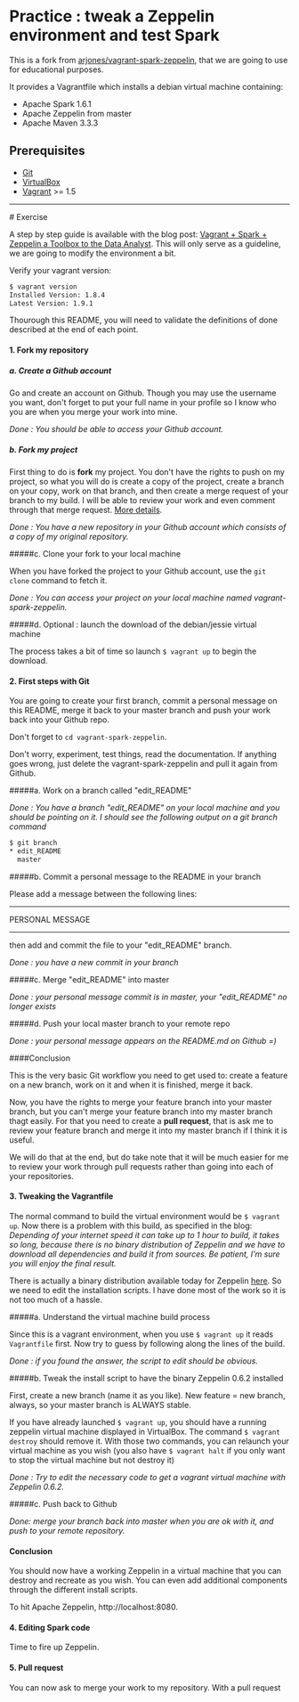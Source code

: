 # Practice : tweak a Zeppelin environment and test Spark

This is a fork from [arjones/vagrant-spark-zeppelin](https://github.com/arjones/vagrant-spark-zeppelin), that we are going to use for educational purposes.

It provides a Vagrantfile which installs a debian virtual machine containing:

* Apache Spark 1.6.1
* Apache Zeppelin from master
* Apache Maven 3.3.3

## Prerequisites

* [Git](https://git-scm.com/)
* [VirtualBox](https://www.virtualbox.org/)
* [Vagrant](https://www.vagrantup.com/)  >= 1.5

<hr>
# Exercise

A step by step guide is available with the blog post: [Vagrant + Spark + Zeppelin a Toolbox to the Data Analyst](http://arjon.es/2015/08/23/vagrant-spark-zeppelin-a-toolbox-to-the-data-analyst/). This will only serve as a guideline, we are going to modify the environment a bit.

Verify your vagrant version:

```sh
$ vagrant version
Installed Version: 1.8.4
Latest Version: 1.9.1
```

Thourough this README, you will need to validate the definitions of done described at the end of each point.

#### 1. Fork my repository

##### a. Create a Github account
Go and create an account on Github. Though you may use the username you want, don't forget to put your full name in your profile so I know who you are when you merge your work into mine.

_Done : You should be able to access your Github account._

##### b. Fork my project
First thing to do is **fork** my project. You don't have the rights to push on my project, so what you will do is create a copy of the project, create a branch on your copy, work on that branch, and then create a merge request of your branch to my build. I will be able to review your work and even comment through that merge request. [More details](https://help.github.com/articles/working-with-forks/).

_Done : You have a new repository in your Github account which consists of a copy of my original repository._

#####c. Clone your fork to your local machine

When you have forked the project to your Github account, use the `git clone` command to fetch it.

_Done : You can access your project on your local machine named vagrant-spark-zeppelin._

#####d. Optional : launch the download of the debian/jessie virtual machine

The process takes a bit of time so launch `$ vagrant up` to begin the download.

#### 2. First steps with Git

You are going to create your first branch, commit a personal message on this README, merge it back to your master branch and push your work back into your Github repo.

Don't forget to `cd vagrant-spark-zeppelin`.

Don't worry, experiment, test things, read the documentation. If anything goes wrong, just delete the vagrant-spark-zeppelin and pull it again from Github.

#####a. Work on a branch called "edit_README"

_Done : You have a branch "edit\_README" on your local machine and you should be pointing on it. I should see the following output on a git branch command_

```sh
$ git branch
* edit_README
  master
```

#####b. Commit a personal message to the README in your branch

Please add a message between the following lines:

<hr>
PERSONAL MESSAGE
<hr>

then add and commit the file to your "edit_README" branch.

_Done : you have a new commit in your branch_

#####c. Merge "edit_README" into master

_Done : your personal message commit is in master, your "edit\_README" no longer exists_

#####d. Push your local master branch to your remote repo

_Done : your personal message appears on the README.md on Github =)_

####Conclusion

This is the very basic Git workflow you need to get used to: create a feature on a new branch, work on it and when it is finished, merge it back.

Now, you have the rights to merge your feature branch into your master branch, but you can't merge your feature branch into my master branch thagt easily. For that you need to create a **pull request**, that is ask me to review your feature branch and merge it into my master branch if I think it is useful.

We will do that at the end, but do take note that it will be much easier for me to review your work through pull requests rather than going into each of your repositories.

#### 3. Tweaking the Vagrantfile

The normal command to build the virtual environment would be `$ vagrant up`. Now there is a problem with this build, as specified in the blog: _Depending of your internet speed it can take up to 1 hour to build, it takes so long, because there is no binary distribution of Zeppelin and we have to download all dependencies and build it from sources. Be patient, I’m sure you will enjoy the final result._

There is actually a binary distribution available today for Zeppelin [here](http://zeppelin.apache.org/download.html). So we need to edit the installation scripts. I have done most of the work so it is not too much of a hassle.

#####a. Understand the virtual machine build process

Since this is a vagrant environment, when you use `$ vagrant up` it reads `Vagrantfile` first. Now try to guess by following along the lines of the build.

_Done : if you found the answer, the script to edit should be obvious._

#####b. Tweak the install script to have the binary Zeppelin 0.6.2 installed

First, create a new branch (name it as you like). New feature = new branch, always, so your master branch is ALWAYS stable.

If you have already launched `$ vagrant up`, you should have a running zeppelin virtual machine displayed in VirtualBox. The command `$ vagrant destroy` should remove it. With those two commands, you can relaunch your virtual machine as you wish (you also have `$ vagrant halt` if you only want to stop the virtual machine but not destroy it)

_Done : Try to edit the necessary code to get a vagrant virtual machine with Zeppelin 0.6.2._

#####c. Push back to Github

_Done: merge your branch back into master when you are ok with it, and push to your remote repository._

#### Conclusion

You should now have a working Zeppelin in a virtual machine that you can destroy and recreate as you wish. You can even add additional components through the different install scripts.

To hit Apache Zeppelin, http://localhost:8080.

#### 4. Editing Spark code

Time to fire up Zeppelin.

#### 5. Pull request

You can now ask to merge your work to my repository. With a pull request